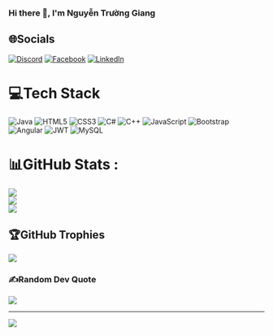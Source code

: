 ### Hi there 👋, I'm Nguyễn Trường Giang


## 🌐Socials
[![Discord](https://img.shields.io/badge/Discord-%237289DA.svg?logo=discord&logoColor=white)](htttps://discord.gg/.owenjj) [![Facebook](https://img.shields.io/badge/Facebook-%231877F2.svg?logo=Facebook&logoColor=white)](https://facebook.com/https://www.facebook.com/gi1911) [![LinkedIn](https://img.shields.io/badge/LinkedIn-%230077B5.svg?logo=linkedin&logoColor=white)](www.linkedin.com/in/owenjj) 

# 💻Tech Stack
![Java](https://img.shields.io/badge/java-%23ED8B00.svg?style=for-the-badge&logo=java&logoColor=white) ![HTML5](https://img.shields.io/badge/html5-%23E34F26.svg?style=for-the-badge&logo=html5&logoColor=white) ![CSS3](https://img.shields.io/badge/css3-%231572B6.svg?style=for-the-badge&logo=css3&logoColor=white) ![C#](https://img.shields.io/badge/c%23-%23239120.svg?style=for-the-badge&logo=c-sharp&logoColor=white) ![C++](https://img.shields.io/badge/c++-%2300599C.svg?style=for-the-badge&logo=c%2B%2B&logoColor=white) ![JavaScript](https://img.shields.io/badge/javascript-%23323330.svg?style=for-the-badge&logo=javascript&logoColor=%23F7DF1E) ![Bootstrap](https://img.shields.io/badge/bootstrap-%23563D7C.svg?style=for-the-badge&logo=bootstrap&logoColor=white) ![Angular](https://img.shields.io/badge/angular-%23DD0031.svg?style=for-the-badge&logo=angular&logoColor=white) ![JWT](https://img.shields.io/badge/JWT-black?style=for-the-badge&logo=JSON%20web%20tokens) ![MySQL](https://img.shields.io/badge/mysql-%2300f.svg?style=for-the-badge&logo=mysql&logoColor=white)
# 📊GitHub Stats :
![](https://github-readme-stats.vercel.app/api?username=Owen-JJ&theme=radical&hide_border=false&include_all_commits=false&count_private=false)<br/>
![](https://github-readme-streak-stats.herokuapp.com/?user=Owen-JJ&theme=radical&hide_border=false)<br/>
![](https://github-readme-stats.vercel.app/api/top-langs/?username=Owen-JJ&theme=radical&hide_border=false&include_all_commits=false&count_private=false&layout=compact)

## 🏆GitHub Trophies
![](https://github-trophies.vercel.app/?username=Owen-JJ&theme=radical&no-frame=false&no-bg=false&margin-w=4)

### ✍️Random Dev Quote
![](https://quotes-github-readme.vercel.app/api?type=horizontal&theme=radical)

---
[![](https://visitcount.itsvg.in/api?id=Owen-JJ&icon=0&color=0)](https://visitcount.itsvg.in)

